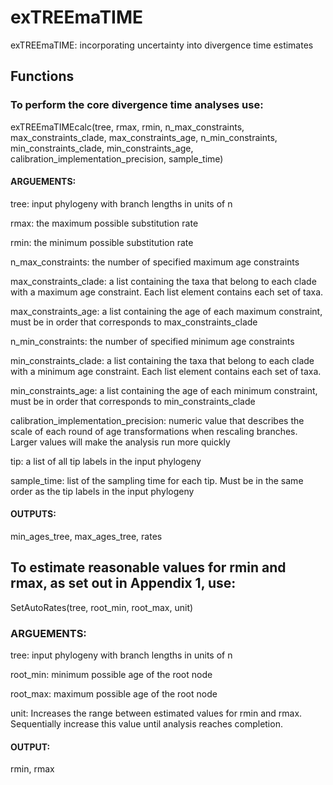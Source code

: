 # exTREEmaTIME
exTREEmaTIME: incorporating uncertainty into divergence time estimates

## Functions

### To perform the core divergence time analyses use:

exTREEmaTIMEcalc(tree, rmax, rmin, n_max_constraints, max_constraints_clade, max_constraints_age, n_min_constraints, min_constraints_clade, min_constraints_age, calibration_implementation_precision, sample_time)

#### ARGUEMENTS:

tree: input phylogeny with branch lengths in units of n

rmax: the maximum possible substitution rate

rmin: the minimum possible substitution rate

n_max_constraints: the number of specified maximum age constraints

max_constraints_clade: a list containing the taxa that belong to each clade with a maximum age constraint. Each list element contains each set of taxa.

max_constraints_age: a list containing the age of each maximum constraint, must be in order that corresponds to max_constraints_clade

n_min_constraints: the number of specified minimum age constraints

min_constraints_clade: a list containing the taxa that belong to each clade with a minimum age constraint. Each list element contains each set of taxa.

min_constraints_age: a list containing the age of each minimum constraint, must be in order that corresponds to min_constraints_clade

calibration_implementation_precision: numeric value that describes the scale of each round of age transformations when rescaling branches. Larger values will make the analysis run more quickly

tip: a list of all tip labels in the input phylogeny

sample_time: list of the sampling time for each tip. Must be in the same order as the tip labels in the input phylogeny

#### OUTPUTS:

min_ages_tree, max_ages_tree, rates


## To estimate reasonable values for rmin and rmax, as set out in Appendix 1, use:

SetAutoRates(tree, root_min, root_max, unit)

### ARGUEMENTS:

tree: input phylogeny with branch lengths in units of n

root_min: minimum possible age of the root node

root_max: maximum possible age of the root node

unit: Increases the range between estimated values for rmin and rmax. Sequentially increase this value until analysis reaches completion.

#### OUTPUT:

rmin, rmax
 

